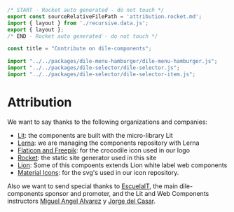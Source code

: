 ```js server
/* START - Rocket auto generated - do not touch */
export const sourceRelativeFilePath = 'attribution.rocket.md';
import { layout } from './recursive.data.js';
export { layout };
/* END - Rocket auto generated - do not touch */

const title = "Contribute on dile-components";
```

```js script
import "../../packages/dile-menu-hamburger/dile-menu-hamburger.js";
import "../../packages/dile-selector/dile-selector.js";
import "../../packages/dile-selector/dile-selector-item.js";
```

# Attribution

We want to say thanks to the following organizations and companies:

- [Lit](https://lit.dev/): the components are built with the micro-library Lit
- [Lerna](https://lerna.js.org/): we are managing the components repository with Lerna 
- [Flaticon and Freepik](https://www.flaticon.com/authors/freepik): for the crocodile icon used in our logo
- [Rocket](https://rocket.modern-web.dev/): the static site generator used in this site
- [Lion](https://lion-web.netlify.app/): Some of this compoents extends Lion white label web components
- [Material Icons](https://fonts.google.com/icons): for the svg's used in our icon repository.

Also we want to send special thanks to [EscuelaIT](https://escuela.it/), the main dile-components sponsor and promoter, and the Lit and Web Components instructors [Miguel Angel Alvarez](https://twitter.com/midesweb) y [Jorge del Casar](https://twitter.com/JorgeCasar).


